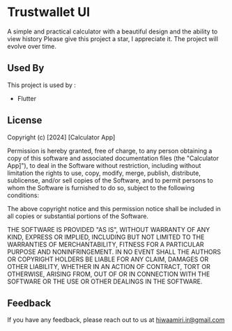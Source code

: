 
# Trustwallet UI

A simple and practical calculator with a beautiful design and the ability to view history
Please give this project a star, I appreciate it. The project will evolve over time.

## Used By

This project is used by :

- Flutter


## License
Copyright (c) [2024] [Calculator App]

Permission is hereby granted, free of charge, to any person obtaining a copy
of this software and associated documentation files (the "Calculator App]"), to deal
in the Software without restriction, including without limitation the rights
to use, copy, modify, merge, publish, distribute, sublicense, and/or sell
copies of the Software, and to permit persons to whom the Software is
furnished to do so, subject to the following conditions:

The above copyright notice and this permission notice shall be included in all
copies or substantial portions of the Software.

THE SOFTWARE IS PROVIDED "AS IS", WITHOUT WARRANTY OF ANY KIND, EXPRESS OR
IMPLIED, INCLUDING BUT NOT LIMITED TO THE WARRANTIES OF MERCHANTABILITY,
FITNESS FOR A PARTICULAR PURPOSE AND NONINFRINGEMENT. IN NO EVENT SHALL THE
AUTHORS OR COPYRIGHT HOLDERS BE LIABLE FOR ANY CLAIM, DAMAGES OR OTHER
LIABILITY, WHETHER IN AN ACTION OF CONTRACT, TORT OR OTHERWISE, ARISING FROM,
OUT OF OR IN CONNECTION WITH THE SOFTWARE OR THE USE OR OTHER DEALINGS IN THE
SOFTWARE.
## Feedback

If you have any feedback, please reach out to us at hiwaamiri.ir@gmail.com

